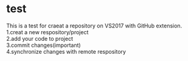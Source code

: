 # test
This is a test for craeat a repository on VS2017 with GitHub extension.\
1.creat a new respository/project\
2.add your code to project\
3.commit changes(important)\
4.synchronize changes with remote respository
